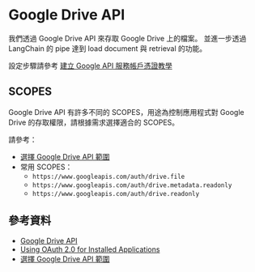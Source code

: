 # Google Drive API

我們透過 Google Drive API 來存取 Google Drive 上的檔案。
並進一步透過 LangChain 的 pipe 達到 load document 與 retrieval 的功能。

設定步驟請參考 [建立 Google API 服務帳戶憑證教學](https://notes.fism.app/Area/Company/Google/Google+API+%26+Services/%E5%BB%BA%E7%AB%8B+Google+API+%E6%9C%8D%E5%8B%99%E5%B8%B3%E6%88%B6%E6%86%91%E8%AD%89%E6%95%99%E5%AD%B8)

## SCOPES

Google Drive API 有許多不同的 SCOPES，用途為控制應用程式對 Google Drive 的存取權限，請根據需求選擇適合的 SCOPES。

請參考：
- [選擇 Google Drive API 範圍](https://developers.google.com/drive/api/guides/api-specific-auth?hl=zh-tw)
- 常用 SCOPES：
  - `https://www.googleapis.com/auth/drive.file`
  - `https://www.googleapis.com/auth/drive.metadata.readonly`
  - `https://www.googleapis.com/auth/drive.readonly`


## 參考資料
- [Google Drive API](https://developers.google.com/drive/api/v3/about-sdk)
- [Using OAuth 2.0 for Installed Applications](https://github.com/googleapis/google-api-python-client/blob/main/docs/oauth-installed.md)
- [選擇 Google Drive API 範圍](https://developers.google.com/drive/api/guides/choosing-auth?hl=zh-tw)